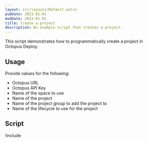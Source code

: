 ```yaml
---
layout: src/layouts/Default.astro
pubDate: 2023-01-01
modDate: 2023-01-01
title: Create a project
description: An example script that creates a project.
---
```


This script demonstrates how to programmatically create a project in Octopus Deploy.

## Usage
Provide values for the following:
- Octopus URL
- Octopus API Key
- Name of the space to use
- Name of the project
- Name of the project group to add the project to
- Name of the lifecycle to use for the project

## Script

!include <create-project-scripts>
